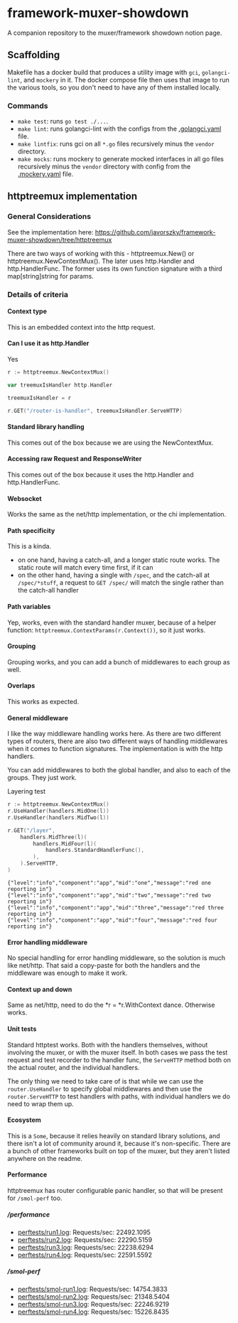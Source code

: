 # framework-muxer-showdown

A companion repository to the muxer/framework showdown notion page.

## Scaffolding

Makefile has a docker build that produces a utility image with `gci`, `golangci-lint`, and `mockery` in it. The docker compose file then uses that image to run the various tools, so you don't need to have any of them installed locally.

### Commands

- `make test`: runs `go test ./...`.
- `make lint`: runs golangci-lint with the configs from the [.golangci.yaml](.golangci.yaml) file.
- `make lintfix`: runs gci on all `*.go` files recursively minus the `vendor` directory.
- `make mocks`: runs mockery to generate mocked interfaces in all go files recursively minus the `vendor` directory with config from the [.mockery.yaml](.mockery.yaml) file.

## httptreemux implementation

### General Considerations

See the implementation here: https://github.com/javorszky/framework-muxer-showdown/tree/httptreemux

There are two ways of working with this - httptreemux.New() or httptreemux.NewContextMux(). The later uses http.Handler and http.HandlerFunc. The former uses its own function signature with a third map[string]string for params.

### Details of criteria

#### Context type

This is an embedded context into the http request.

#### Can I use it as http.Handler
Yes
```go
r := httptreemux.NewContextMux()

var treemuxIsHandler http.Handler

treemuxIsHandler = r

r.GET("/router-is-handler", treemuxIsHandler.ServeHTTP)
```
#### Standard library handling

This comes out of the box because we are using the NewContextMux.

#### Accessing raw Request and ResponseWriter

This comes out of the box because it uses the http.Handler and http.HandlerFunc.

#### Websocket

Works the same as the net/http implementation, or the chi implementation.

#### Path specificity

This is a kinda.

* on one hand, having a catch-all, and a longer static route works. The static route will match every time first, if it can
* on the other hand, having a single with `/spec`, and the catch-all at `/spec/*stuff`, a request to `GET /spec/` will match the single rather than the catch-all handler

#### Path variables

Yep, works, even with the standard handler muxer, because of a helper function: `httptreemux.ContextParams(r.Context())`, so it just works.

#### Grouping

Grouping works, and you can add a bunch of middlewares to each group as well.

#### Overlaps

This works as expected.

#### General middleware

I like the way middleware handling works here. As there are two different types of routers, there are also two different ways of handling middlewares when it comes to function signatures. The implementation is with the http handlers.

You can add middlewares to both the global handler, and also to each of the groups. They just work.

Layering test
```go
r := httptreemux.NewContextMux()
r.UseHandler(handlers.MidOne(l))
r.UseHandler(handlers.MidTwo(l))

r.GET("/layer",
    handlers.MidThree(l)(
        handlers.MidFour(l)(
            handlers.StandardHandlerFunc(),
        ),
    ).ServeHTTP,
)
```
```shell
{"level":"info","component":"app","mid":"one","message":"red one reporting in"}
{"level":"info","component":"app","mid":"two","message":"red two reporting in"}
{"level":"info","component":"app","mid":"three","message":"red three reporting in"}
{"level":"info","component":"app","mid":"four","message":"red four reporting in"}
```

#### Error handling middleware

No special handling for error handling middleware, so the solution is much like net/http. That said a copy-paste for both the handlers and the middleware was enough to make it work.

#### Context up and down

Same as net/http, need to do the *r = *r.WithContext dance. Otherwise works.

#### Unit tests

Standard httptest works. Both with the handlers themselves, without involving the muxer, or with the muxer itself. In both cases we pass the test request and test recorder to the handler func, the `ServeHTTP` method both on the actual router, and the individual handlers.

The only thing we need to take care of is that while we can use the `router.UseHandler` to specify global middlewares and then use the `router.ServeHTTP` to test handlers with paths, with individual handlers we do need to wrap them up.

#### Ecosystem

This is a `Some`, because it relies heavily on standard library solutions, and there isn't a lot of community around it, because it's non-specific. There are a bunch of other frameworks built on top of the muxer, but they aren't listed anywhere on the readme.

#### Performance

httptreemux has router configurable panic handler, so that will be present for `/smol-perf` too.

##### /performance

* [perftests/run1.log](perftests/run1.log):  Requests/sec:	22492.1095
* [perftests/run2.log](perftests/run2.log):  Requests/sec:	22290.5159
* [perftests/run3.log](perftests/run3.log):  Requests/sec:	22238.6294
* [perftests/run4.log](perftests/run4.log):  Requests/sec:	22591.5592

##### /smol-perf

* [perftests/smol-run1.log](perftests/smol-run1.log):  Requests/sec:	14754.3833
* [perftests/smol-run2.log](perftests/smol-run2.log):  Requests/sec:	21348.5404
* [perftests/smol-run3.log](perftests/smol-run3.log):  Requests/sec:	22246.9219
* [perftests/smol-run4.log](perftests/smol-run4.log):  Requests/sec:	15226.8435
